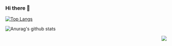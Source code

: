 ### Hi there 👋

[![Top Langs](https://github-readme-stats.vercel.app/api/top-langs/?username=ardakazanci&layout=compact&line_height=21)](https://github.com/anuraghazra/github-readme-stats)

![Anurag's github stats](https://github-readme-stats.vercel.app/api?username=ardakazanci&show_icons=true)



<img src="https://komarev.com/ghpvc/?username=ardakazanci&color=blue&style=flat-square" align="right" />
